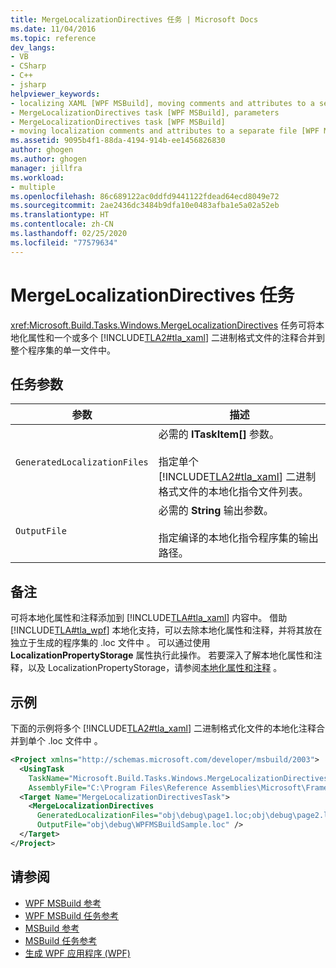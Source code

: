```yaml
---
title: MergeLocalizationDirectives 任务 | Microsoft Docs
ms.date: 11/04/2016
ms.topic: reference
dev_langs:
- VB
- CSharp
- C++
- jsharp
helpviewer_keywords:
- localizing XAML [WPF MSBuild], moving comments and attributes to a separate file
- MergeLocalizationDirectives task [WPF MSBuild], parameters
- MergeLocalizationDirectives task [WPF MSBuild]
- moving localization comments and attributes to a separate file [WPF MSBuild]
ms.assetid: 9095b4f1-88da-4194-914b-ee1456826830
author: ghogen
ms.author: ghogen
manager: jillfra
ms.workload:
- multiple
ms.openlocfilehash: 86c689122ac0ddfd9441122fdead64ecd8049e72
ms.sourcegitcommit: 2ae2436dc3484b9dfa10e0483afba1e5a02a52eb
ms.translationtype: HT
ms.contentlocale: zh-CN
ms.lasthandoff: 02/25/2020
ms.locfileid: "77579634"
---
```

# <a name="mergelocalizationdirectives-task"></a>MergeLocalizationDirectives 任务
<xref:Microsoft.Build.Tasks.Windows.MergeLocalizationDirectives> 任务可将本地化属性和一个或多个 [!INCLUDE[TLA2#tla_xaml](../msbuild/includes/tla2sharptla_xaml_md.md)] 二进制格式文件的注释合并到整个程序集的单一文件中。

## <a name="task-parameters"></a>任务参数

| 参数 | 描述 |
|------------------------------| - |
| `GeneratedLocalizationFiles` | 必需的 **ITaskItem[]** 参数。<br /><br /> 指定单个 [!INCLUDE[TLA2#tla_xaml](../msbuild/includes/tla2sharptla_xaml_md.md)] 二进制格式文件的本地化指令文件列表。 |
| `OutputFile` | 必需的 **String** 输出参数。<br /><br /> 指定编译的本地化指令程序集的输出路径。 |

## <a name="remarks"></a>备注
可将本地化属性和注释添加到 [!INCLUDE[TLA#tla_xaml](../msbuild/includes/tlasharptla_xaml_md.md)] 内容中。 借助 [!INCLUDE[TLA#tla_wpf](../msbuild/includes/tlasharptla_wpf_md.md)] 本地化支持，可以去除本地化属性和注释，并将其放在独立于生成的程序集的 .loc 文件中  。 可以通过使用 **LocalizationPropertyStorage** 属性执行此操作。 若要深入了解本地化属性和注释，以及 LocalizationPropertyStorage，请参阅[本地化属性和注释](/dotnet/framework/wpf/advanced/localization-attributes-and-comments)  。

## <a name="example"></a>示例
下面的示例将多个 [!INCLUDE[TLA2#tla_xaml](../msbuild/includes/tla2sharptla_xaml_md.md)] 二进制格式化文件的本地化注释合并到单个 .loc 文件中  。

```xml
<Project xmlns="http://schemas.microsoft.com/developer/msbuild/2003">
  <UsingTask
    TaskName="Microsoft.Build.Tasks.Windows.MergeLocalizationDirectives"
    AssemblyFile="C:\Program Files\Reference Assemblies\Microsoft\Framework\v3.0\PresentationBuildTasks.dll" />
  <Target Name="MergeLocalizationDirectivesTask">
    <MergeLocalizationDirectives
      GeneratedLocalizationFiles="obj\debug\page1.loc;obj\debug\page2.loc;obj\debug\page3.loc"
      OutputFile="obj\debug\WPFMSBuildSample.loc" />
  </Target>
</Project>
```

## <a name="see-also"></a>请参阅
- [WPF MSBuild 参考](../msbuild/wpf-msbuild-reference.md)
- [WPF MSBuild 任务参考](../msbuild/wpf-msbuild-task-reference.md)
- [MSBuild 参考](../msbuild/msbuild-reference.md)
- [MSBuild 任务参考](../msbuild/msbuild-task-reference.md)
- [生成 WPF 应用程序 (WPF)](/dotnet/framework/wpf/app-development/building-a-wpf-application-wpf)
